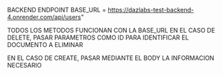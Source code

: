BACKEND ENDPOINT
BASE_URL = https://dazlabs-test-backend-4.onrender.com/api/users"

TODOS LOS METODOS FUNCIONAN CON LA BASE_URL
EN EL CASO DE DELETE, PASAR PARAMETROS COMO ID PARA IDENTIFICAR EL DOCUMENTO A ELIMINAR

EN EL CASO DE CREATE, PASAR MEDIANTE EL BODY LA INFORMACION NECESARIO
